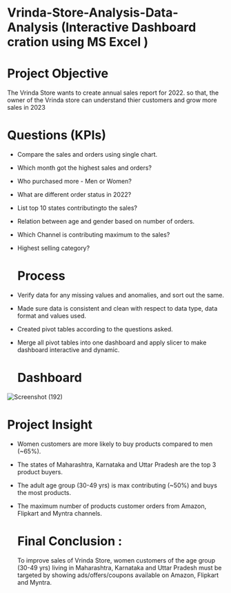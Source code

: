 # Vrinda-Store-Analysis-Data-Analysis (Interactive Dashboard cration using MS Excel )

# Project Objective

The Vrinda Store wants to create annual sales report for 2022. so that, the owner of the Vrinda store can understand thier customers and grow more sales in 2023

# Questions (KPIs)

- Compare the sales and orders using single chart.
- Which month got the highest sales and orders?
- Who purchased more - Men or Women?
- What are different order status in 2022?
- List top 10 states contributingto the sales?
- Relation between age and gender based on number of orders.
- Which Channel is contributing maximum to the sales?
- Highest selling category?

  # Process

- Verify data for any missing values and anomalies, and sort out the same.
- Made sure data is consistent and clean with respect to data type, data format and values used.
- Created pivot tables according to the questions asked.
- Merge all pivot tables into one dashboard and apply slicer to make dashboard interactive and dynamic.

  # Dashboard

![Screenshot (192)](https://github.com/Mohitsachdev1507/Vrinda-Store-Analysis-PowerBI/assets/124619208/3b19e12e-f8e3-4a97-999a-a7260b9e4903)

# Project Insight

- Women customers are more likely to buy products compared to men (~65%).
- The states of Maharashtra, Karnataka and Uttar Pradesh are the top 3 product buyers.
- The adult age group (30-49 yrs) is max contributing (~50%) and buys the most products.
- The maximum number of products customer orders from Amazon, Flipkart and Myntra channels.

  # Final Conclusion :

  To improve sales of Vrinda Store, women customers of the age group (30-49 yrs) living in Maharashtra, Karnataka and Uttar Pradesh must be targeted by showing ads/offers/coupons available on Amazon, Flipkart and Myntra.
